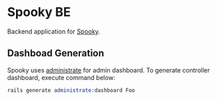 # Spooky BE
Backend application for [Spooky](https://github.com/juniorise/spooky-mb).

## Dashboad Generation
Spooky uses [administrate](https://administrate-demo-prerelease.herokuapp.com/getting_started) for admin dashboard. To generate controller dashboard, execute command below:
```s
rails generate administrate:dashboard Foo
```